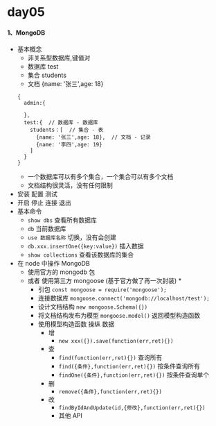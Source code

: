 # day05
#### 1、MongoDB
- 基本概念
  - 非关系型数据库,键值对
  - 数据库  test
  - 集合  students
  - 文档  {name: '张三',age: 18}
  ```javscript
  {
    admin:{

    },
    test:{  // 数据库 - 数据库
      students：[  // 集合 - 表
        {name: '张三',age: 18},  // 文档 - 记录
        {name: '李四',age: 19}
      ]
    }
  }
  ```
  - 一个数据库可以有多个集合，一个集合可以有多个文档
  - 文档结构很灵活，没有任何限制
- 安装 配置 测试
- 开启 停止 连接 退出
- 基本命令
  - `show dbs`  查看所有数据库
  - `db`  当前数据库
  - `use 数据库名称`  切换，没有会创建
  - `db.xxx.insertOne({key:value})` 插入数据
  - `show collections`  查看该数据库的集合
- 在 node 中操作 MongoDB
  - 使用官方的 mongodb 包
  - 或者 使用第三方 mongoose (基于官方做了再一次封装) *
    - 引包 `const mongoose = require('mongoose');`
    - 连接数据库  `mongoose.connect('mongodb://localhost/test');`
    - 设计文档结构  `new mongoose.Schema({})`
    - 将文档结构发布为模型   `mongoose.model()`  返回模型构造函数
    - 使用模型构造函数 操纵 数据  
      - 增 
        - `new xxx({}).save(function(err,ret){})`
      - 查
        - `find(function(err,ret){})`  查询所有
        - `find({条件},function(err,ret){})`  按条件查询所有
        - `findOne({条件},function(err,ret){})`   按条件查询单个
      - 删
        - `remove({条件},function(err,ret){})` 
      - 改
        - `findByIdAndUpdate(id,{修改},function(err,ret){})`
        - 其他 API